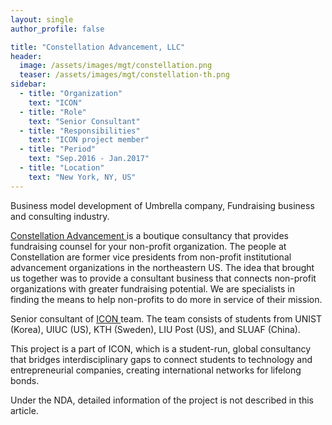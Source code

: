 ```yaml
---
layout: single
author_profile: false

title: "Constellation Advancement, LLC"
header:
  image: /assets/images/mgt/constellation.png
  teaser: /assets/images/mgt/constellation-th.png
sidebar:
  - title: "Organization"
    text: "ICON"
  - title: "Role"
    text: "Senior Consultant"
  - title: "Responsibilities"
    text: "ICON project member" 
  - title: "Period"
    text: "Sep.2016 - Jan.2017"
  - title: "Location"
    text: "New York, NY, US" 
---
```


Business model development of Umbrella company, Fundraising business and consulting industry.

<a href="https://constellationadvancement.com/" class="no-uline"> Constellation Advancement </a>  is a boutique consultancy that provides fundraising counsel for your non-profit organization. The people at Constellation are former vice presidents from non-profit institutional advancement organizations in the northeastern US. The idea that brought us together was to provide a consultant business that connects non-profit organizations with greater fundraising potential. We are specialists in finding the means to help non-profits to do more in service of their mission.

Senior consultant of <a href="https://www.linkedin.com/company/international-consulting-network---icon/" class="no-uline"> ICON </a> team. The team consists of students from UNIST (Korea), UIUC (US), KTH (Sweden), LIU Post (US), and SLUAF (China).

This project is a part of ICON, which is a student-run, global consultancy that bridges interdisciplinary gaps to connect students to technology and entrepreneurial companies, creating international networks for lifelong bonds. 

Under the NDA, detailed information of the project is not described in this article.